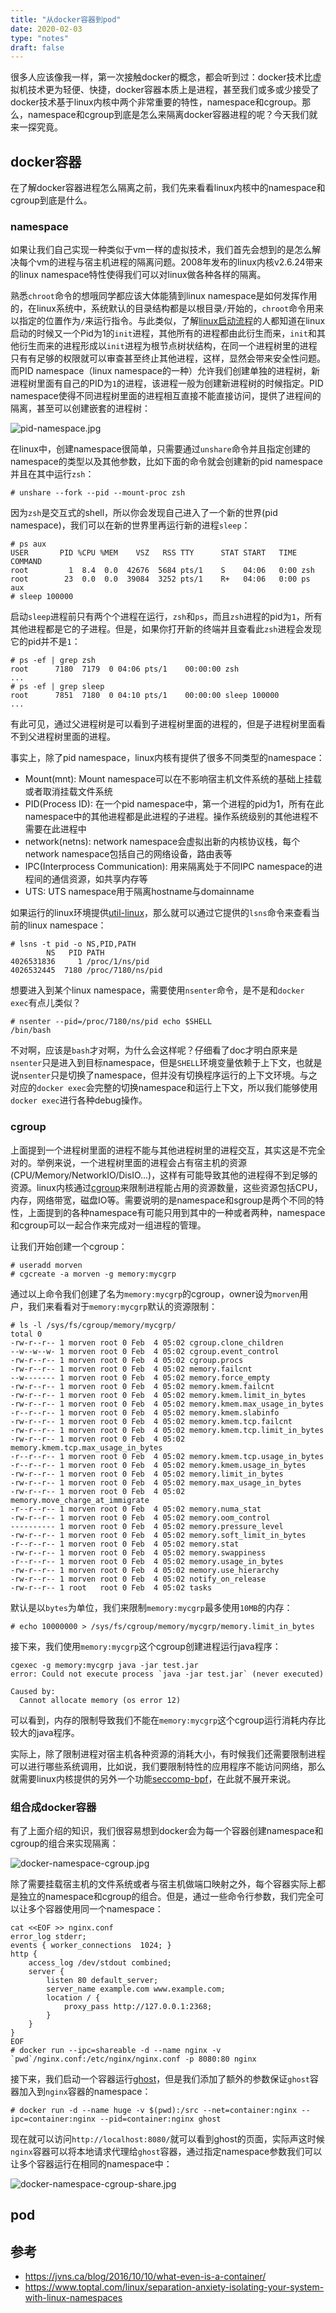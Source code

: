 ```yaml
---
title: "从docker容器到pod"
date: 2020-02-03
type: "notes"
draft: false
---
```


很多人应该像我一样，第一次接触docker的概念，都会听到过：docker技术比虚拟机技术更为轻便、快捷，docker容器本质上是进程，甚至我们或多或少接受了docker技术基于linux内核中两个非常重要的特性，namespace和cgroup。那么，namespace和cgroup到底是怎么来隔离docker容器进程的呢？今天我们就来一探究竟。

## docker容器

在了解docker容器进程怎么隔离之前，我们先来看看linux内核中的namespace和cgroup到底是什么。

### namespace

如果让我们自己实现一种类似于vm一样的虚拟技术，我们首先会想到的是怎么解决每个vm的进程与宿主机进程的隔离问题。2008年发布的linux内核v2.6.24带来的linux namespace特性使得我们可以对linux做各种各样的隔离。

熟悉`chroot`命令的想哦同学都应该大体能猜到linux namespace是如何发挥作用的，在linux系统中，系统默认的目录结构都是以根目录`/`开始的，`chroot`命令用来以指定的位置作为`/`来运行指令。与此类似，了解[linux启动流程](https://morven.life/notes/the_knowledge_of_linux/)的人都知道在linux启动的时候又一个Pid为1的`init`进程，其他所有的进程都由此衍生而来，`init`和其他衍生而来的进程形成以`init`进程为根节点树状结构，在同一个进程树里的进程只有有足够的权限就可以审查甚至终止其他进程，这样，显然会带来安全性问题。而PID namespace（linux namespace的一种）允许我们创建单独的进程树，新进程树里面有自己的PID为`1`的进程，该进程一般为创建新进程树的时候指定。PID namespace使得不同进程树里面的进程相互直接不能直接访问，提供了进程间的隔离，甚至可以创建嵌套的进程树：

![pid-namespace.jpg](https://i.loli.net/2020/02/04/34f2VPtHXoTKcjw.jpg)

在linux中，创建namespace很简单，只需要通过`unshare`命令并且指定创建的namespace的类型以及其他参数，比如下面的命令就会创建新的pid namespace并且在其中运行`zsh`：

```
# unshare --fork --pid --mount-proc zsh
```

因为`zsh`是交互式的shell，所以你会发现自己进入了一个新的世界(pid namespace)，我们可以在新的世界里再运行新的进程`sleep`：

```
# ps aux
USER       PID %CPU %MEM    VSZ   RSS TTY      STAT START   TIME COMMAND
root         1  8.4  0.0  42676  5684 pts/1    S    04:06   0:00 zsh
root        23  0.0  0.0  39084  3252 pts/1    R+   04:06   0:00 ps aux
# sleep 100000

```

启动`sleep`进程前只有两个个进程在运行，`zsh`和`ps`，而且`zsh`进程的pid为`1`，所有其他进程都是它的子进程。但是，如果你打开新的终端并且查看此`zsh`进程会发现它的pid并不是`1`：

```
# ps -ef | grep zsh
root      7180  7179  0 04:06 pts/1    00:00:00 zsh
...
# ps -ef | grep sleep
root      7851  7180  0 04:10 pts/1    00:00:00 sleep 100000
...
```

有此可见，通过父进程树是可以看到子进程树里面的进程的，但是子进程树里面看不到父进程树里面的进程。

事实上，除了pid namespace，linux内核有提供了很多不同类型的namespace：

- Mount(mnt): Mount namespace可以在不影响宿主机文件系统的基础上挂载或者取消挂载文件系统
- PID(Process ID): 在一个pid namespace中，第一个进程的pid为1，所有在此namespace中的其他进程都是此进程的子进程。操作系统级别的其他进程不需要在此进程中
- network(netns): network namespace会虚拟出新的内核协议栈，每个network namespace包括自己的网络设备，路由表等
- IPC(Interprocess Communication): 用来隔离处于不同IPC namespace的进程间的通信资源，如共享内存等
- UTS: UTS namespace用于隔离hostname与domainname

如果运行的linux环境提供[util-linux](https://en.wikipedia.org/wiki/Util-linux)，那么就可以通过它提供的`lsns`命令来查看当前的linux namespace：

```
# lsns -t pid -o NS,PID,PATH
        NS   PID PATH
4026531836     1 /proc/1/ns/pid
4026532445  7180 /proc/7180/ns/pid
```

想要进入到某个linux namespace，需要使用`nsenter`命令，是不是和`docker exec`有点儿类似？

```
# nsenter --pid=/proc/7180/ns/pid echo $SHELL
/bin/bash
```

不对啊，应该是`bash`才对啊，为什么会这样呢？仔细看了doc才明白原来是`nsenter`只是进入到目标namespace，但是`SHELL`环境变量依赖于上下文，也就是说`nsenter`只是切换了namespace，但并没有切换程序运行的上下文环境。与之对应的`docker exec`会完整的切换namespace和运行上下文，所以我们能够使用`docker exec`进行各种debug操作。

### cgroup

上面提到一个进程树里面的进程不能与其他进程树里的进程交互，其实这是不完全对的。举例来说，一个进程树里面的进程会占有宿主机的资源(CPU/Memory/NetworkIO/DisIO...)，这样有可能导致其他的进程得不到足够的资源。linux内核通过[cgroup](https://en.wikipedia.org/wiki/Cgroups)来限制进程能占用的资源数量，这些资源包括CPU，内存，网络带宽，磁盘IO等。需要说明的是namespace和sgroup是两个不同的特性，上面提到的各种namespace有可能只用到其中的一种或者两种，namespace和cgroup可以一起合作来完成对一组进程的管理。

让我们开始创建一个cgroup：

```
# useradd morven
# cgcreate -a morven -g memory:mycgrp
```

通过以上命令我们创建了名为`memory:mycgrp`的cgroup，owner设为`morven`用户，我们来看看对于`memory:mycgrp`默认的资源限制：

```
# ls -l /sys/fs/cgroup/memory/mycgrp/
total 0
-rw-r--r-- 1 morven root 0 Feb  4 05:02 cgroup.clone_children
--w--w--w- 1 morven root 0 Feb  4 05:02 cgroup.event_control
-rw-r--r-- 1 morven root 0 Feb  4 05:02 cgroup.procs
-rw-r--r-- 1 morven root 0 Feb  4 05:02 memory.failcnt
--w------- 1 morven root 0 Feb  4 05:02 memory.force_empty
-rw-r--r-- 1 morven root 0 Feb  4 05:02 memory.kmem.failcnt
-rw-r--r-- 1 morven root 0 Feb  4 05:02 memory.kmem.limit_in_bytes
-rw-r--r-- 1 morven root 0 Feb  4 05:02 memory.kmem.max_usage_in_bytes
-r--r--r-- 1 morven root 0 Feb  4 05:02 memory.kmem.slabinfo
-rw-r--r-- 1 morven root 0 Feb  4 05:02 memory.kmem.tcp.failcnt
-rw-r--r-- 1 morven root 0 Feb  4 05:02 memory.kmem.tcp.limit_in_bytes
-rw-r--r-- 1 morven root 0 Feb  4 05:02 memory.kmem.tcp.max_usage_in_bytes
-r--r--r-- 1 morven root 0 Feb  4 05:02 memory.kmem.tcp.usage_in_bytes
-r--r--r-- 1 morven root 0 Feb  4 05:02 memory.kmem.usage_in_bytes
-rw-r--r-- 1 morven root 0 Feb  4 05:02 memory.limit_in_bytes
-rw-r--r-- 1 morven root 0 Feb  4 05:02 memory.max_usage_in_bytes
-rw-r--r-- 1 morven root 0 Feb  4 05:02 memory.move_charge_at_immigrate
-r--r--r-- 1 morven root 0 Feb  4 05:02 memory.numa_stat
-rw-r--r-- 1 morven root 0 Feb  4 05:02 memory.oom_control
---------- 1 morven root 0 Feb  4 05:02 memory.pressure_level
-rw-r--r-- 1 morven root 0 Feb  4 05:02 memory.soft_limit_in_bytes
-r--r--r-- 1 morven root 0 Feb  4 05:02 memory.stat
-rw-r--r-- 1 morven root 0 Feb  4 05:02 memory.swappiness
-r--r--r-- 1 morven root 0 Feb  4 05:02 memory.usage_in_bytes
-rw-r--r-- 1 morven root 0 Feb  4 05:02 memory.use_hierarchy
-rw-r--r-- 1 morven root 0 Feb  4 05:02 notify_on_release
-rw-r--r-- 1 root   root 0 Feb  4 05:02 tasks
```

默认是以`bytes`为单位，我们来限制`memory:mycgrp`最多使用`10MB`的内存：

```
# echo 10000000 > /sys/fs/cgroup/memory/mycgrp/memory.limit_in_bytes
```

接下来，我们使用`memory:mycgrp`这个cgroup创建进程运行java程序：
```
cgexec -g memory:mycgrp java -jar test.jar
error: Could not execute process `java -jar test.jar` (never executed)

Caused by:
  Cannot allocate memory (os error 12)
```

可以看到，内存的限制导致我们不能在`memory:mycgrp`这个cgroup运行消耗内存比较大的java程序。

实际上，除了限制进程对宿主机各种资源的消耗大小，有时候我们还需要限制进程可以进行哪些系统调用，比如说，我们要限制特性的应用程序不能访问网络，那么就需要linux内核提供的另外一个功能[seccomp-bpf](https://en.wikipedia.org/wiki/Seccomp)，在此就不展开来说。

### 组合成docker容器

有了上面介绍的知识，我们很容易想到docker会为每一个容器创建namespace和cgroup的组合来实现隔离：

![docker-namespace-cgroup.jpg](https://i.loli.net/2020/02/04/j27FwnWPNZaU9fe.jpg)

除了需要挂载宿主机的文件系统或者与宿主机做端口映射之外，每个容器实际上都是独立的namespace和cgroup的组合。但是，通过一些命令行参数，我们完全可以让多个容器使用同一个namespace：

```
cat <<EOF >> nginx.conf
error_log stderr;
events { worker_connections  1024; }
http {
    access_log /dev/stdout combined;
    server {
        listen 80 default_server;
        server_name example.com www.example.com;
        location / {
            proxy_pass http://127.0.0.1:2368;
        }
    }
}
EOF
# docker run --ipc=shareable -d --name nginx -v `pwd`/nginx.conf:/etc/nginx/nginx.conf -p 8080:80 nginx
```

接下来，我们启动一个容器运行[ghost](https://github.com/TryGhost/Ghost)，但是我们添加了额外的参数保证`ghost`容器加入到`nginx`容器的namespace：

```
# docker run -d --name huge -v $(pwd):/src --net=container:nginx --ipc=container:nginx --pid=container:nginx ghost
```

现在就可以访问`http://localhost:8080/`就可以看到ghost的页面，实际声这时候`nginx`容器可以将本地请求代理给`ghost`容器，通过指定namespace参数我们可以让多个容器运行在相同的namespace中：

![docker-namespace-cgroup-share.jpg](https://i.loli.net/2020/02/04/yUQSt8mrnLZIw9a.jpg)

## pod

## 参考

- https://jvns.ca/blog/2016/10/10/what-even-is-a-container/
- https://www.toptal.com/linux/separation-anxiety-isolating-your-system-with-linux-namespaces
